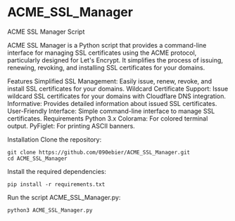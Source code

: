 # ACME_SSL_Manager
ACME SSL Manager Script


ACME SSL Manager is a Python script that provides a command-line interface for managing SSL certificates using the ACME protocol, particularly designed for Let's Encrypt. It simplifies the process of issuing, renewing, revoking, and installing SSL certificates for your domains.

Features
Simplified SSL Management: Easily issue, renew, revoke, and install SSL certificates for your domains.
Wildcard Certificate Support: Issue wildcard SSL certificates for your domains with Cloudflare DNS integration.
Informative: Provides detailed information about issued SSL certificates.
User-Friendly Interface: Simple command-line interface to manage SSL certificates.
Requirements
Python 3.x
Colorama: For colored terminal output.
PyFiglet: For printing ASCII banners.

Installation
Clone the repository:

```
git clone https://github.com/090ebier/ACME_SSL_Manager.git
cd ACME_SSL_Manager
```
Install the required dependencies:

 ```
pip install -r requirements.txt
```

Run the script ACME_SSL_Manager.py:
```
python3 ACME_SSL_Manager.py
```
